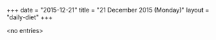 +++
date = "2015-12-21"
title = "21 December 2015 (Monday)"
layout = "daily-diet"
+++

\<no entries\>